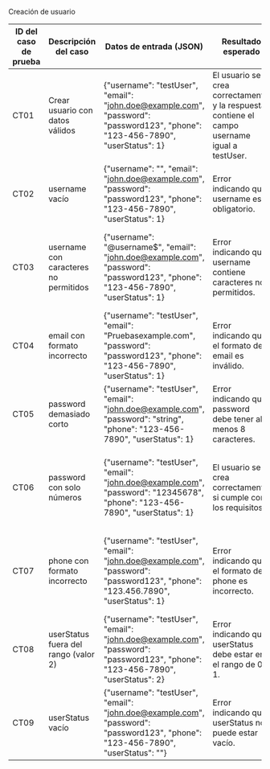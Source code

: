 Creación de usuario

| ID del caso de prueba | Descripción del caso                                | Datos de entrada (JSON)                                                                                       | Resultado esperado                                                      | Código de estado esperado | Comentarios                                                             | Estatus   | Resultado actual                         |
|-----------------------|-----------------------------------------------------|------------------------------------------------------------------------------------------------------------------|------------------------------------------------------------------------|---------------------------|------------------------------------------------------------------------|-----------|------------------------------------------|
| CT01                  | Crear usuario con datos válidos                    | {"username": "testUser", "email": "john.doe@example.com", "password": "password123", "phone": "123-456-7890", "userStatus": 1} | El usuario se crea correctamente, y la respuesta contiene el campo username igual a testUser. | 200                       | Este caso verifica la creación correcta de un usuario con todos los datos válidos. | APROBADO  | Se crea el usuario y se obtiene respuesta 200 |
| CT02                  | username vacío                                     | {"username": "", "email": "john.doe@example.com", "password": "password123", "phone": "123-456-7890", "userStatus": 1} | Error indicando que username es obligatorio.                          | 400                       | Se espera un error porque el campo username está vacío.                   | NO APROBADO| Se crea el usuario y se obtiene respuesta 200 |
| CT03                  | username con caracteres no permitidos              | {"username": "@username$", "email": "john.doe@example.com", "password": "password123", "phone": "123-456-7890", "userStatus": 1} | Error indicando que username contiene caracteres no permitidos.        | 400                       | Se espera un error porque el campo username tiene caracteres especiales no válidos. | NO APROBADO| Se crea el usuario y se obtiene respuesta 200 |
| CT04                  | email con formato incorrecto                       | {"username": "testUser", "email": "Pruebasexample.com", "password": "password123", "phone": "123-456-7890", "userStatus": 1} | Error indicando que el formato de email es inválido.                   | 400                       | Se espera un error debido al formato incorrecto del email.               | NO APROBADO| Se crea el usuario y se obtiene respuesta 200 |
| CT05                  | password demasiado corto                           | {"username": "testUser", "email": "john.doe@example.com", "password": "string", "phone": "123-456-7890", "userStatus": 1} | Error indicando que password debe tener al menos 8 caracteres.         | 400                       | Se espera un error debido a que el password es demasiado corto.          | NO APROBADO| Se crea el usuario y se obtiene respuesta 200 |
| CT06                  | password con solo números                          | {"username": "testUser", "email": "john.doe@example.com", "password": "12345678", "phone": "123-456-7890", "userStatus": 1} | El usuario se crea correctamente si cumple con los requisitos.        | 200                       | Aunque el password es solo numérico, es aceptado porque tiene al menos 8 caracteres. | APROBADO  | Se crea el usuario y se obtiene respuesta 200 |
| CT07                  | phone con formato incorrecto                       | {"username": "testUser", "email": "john.doe@example.com", "password": "password123", "phone": "123.456.7890", "userStatus": 1} | Error indicando que el formato de phone es incorrecto.                | 400                       | Se espera un error debido al formato incorrecto del teléfono (puntos en lugar de guiones). | NO APROBADO| Se crea el usuario y se obtiene respuesta 200 |
| CT08                  | userStatus fuera del rango (valor 2)               | {"username": "testUser", "email": "john.doe@example.com", "password": "password123", "phone": "123-456-7890", "userStatus": 2} | Error indicando que userStatus debe estar en el rango de 0 a 1.       | 400                       | Se espera un error porque el valor de userStatus está fuera del rango permitido. | NO APROBADO| Se crea el usuario y se obtiene respuesta 200 |
| CT09                  | userStatus vacío                                   | {"username": "testUser", "email": "john.doe@example.com", "password": "password123", "phone": "123-456-7890", "userStatus": ""} | Error indicando que userStatus no puede estar vacío.                   | 400                       | Se espera un error porque el campo userStatus no puede ser vacío.         | APROBADO  | Se obtiene la respuesta 400               |
